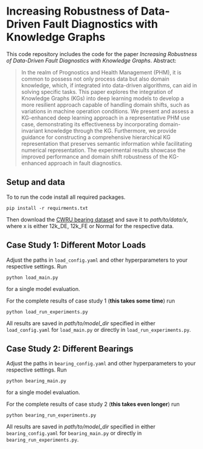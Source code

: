 # Increasing Robustness of Data-Driven Fault Diagnostics with Knowledge Graphs

This code repository includes the code for the paper *Increasing Robustness of Data-Driven Fault Diagnostics with Knowledge Graphs*. Abstract:

> In the realm of Prognostics and Health Management (PHM), it is common to possess not only process data but also domain knowledge, which, if integrated into data-driven algorithms, can aid in solving specific tasks.
This paper explores the integration of Knowledge Graphs (KGs) into deep learning models to develop a more resilient approach capable of handling domain shifts, such as variations in machine operation conditions.
We present and assess a KG-enhanced deep learning approach in a representative PHM use case, demonstrating its effectiveness by incorporating domain-invariant knowledge through the KG.
Furthermore, we provide guidance for constructing a comprehensive hierarchical KG representation that preserves semantic information while facilitating numerical representation.
The experimental results showcase the improved performance and domain shift robustness of the KG-enhanced approach in fault diagnostics.

## Setup and data

To to run the code install all required packages.
```
pip install -r requirments.txt
```
Then download the [CWRU bearing dataset](https://engineering.case.edu/bearingdatacenter) and save it to *path/to/data/x*, where x is either 12k_DE, 12k_FE or Normal for the respective data.

## Case Study 1: Different Motor Loads

Adjust the paths in `load_config.yaml` and other hyperparameters to your respective settings. Run
```
python load_main.py
```
for a single model evaluation.

For the complete results of case study 1 (**this takes some time**) run
```
python load_run_experiments.py
```

All results are saved in *path/to/model_dir* specified in either `load_config.yaml` for `load_main.py` or directly in `load_run_experiments.py`.

## Case Study 2: Different Bearings

Adjust the paths in `bearing_config.yaml` and other hyperparameters to your respective settings. Run
```
python bearing_main.py
```
for a single model evaluation.

For the complete results of case study 2 (**this takes even longer**) run
```
python bearing_run_experiments.py
```

All results are saved in *path/to/model_dir* specified in either `bearing_config.yaml` for `bearing_main.py` or directly in `bearing_run_experiments.py`.